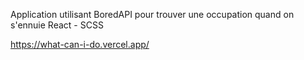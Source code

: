 Application utilisant BoredAPI pour trouver une occupation quand on s'ennuie
React - SCSS


https://what-can-i-do.vercel.app/

